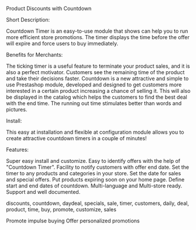 Product Discounts with Countdown


Short Description:

Countdown Timer is an easy-to-use module that shows can help you to run more efficient store promotions.
The timer displays the time before the offer will expire and force users to buy immediately.

Benefits for Merchants:

The ticking timer is a useful feature to terminate your product sales, and it is also a perfect motivator.
Customers see the remaining time of the product and take their decisions faster.
Countdown is a new attractive and simple to use Prestashop module,
developed and designed to get customers more interested in a certain product increasing a chance of selling it.
This will also be displayed in the catalog which helps the customers to find the best deal with the end time.
The running out time stimulates better than words and pictures.

Install:

This easy at installation and flexible at configuration module allows you to create attractive countdown timers in a couple of minutes!

Features:

Super easy install and customize.
Easy to identify offers with the help of "Countdown Timer".
Facility to notify customers with offer end date.
Set the timer to any products and categories in your store.
Set the date for sales and special offers.
Put products expiring soon on your home page.
Define start and end dates of countdown.
Multi-language and Multi-store ready.
Support and well documented.

discounts, countdown, daydeal, specials, sale, timer, customers, daily, deal, product, time, buy, promote, customize, sales

Promote impulse buying
Offer personalized promotions